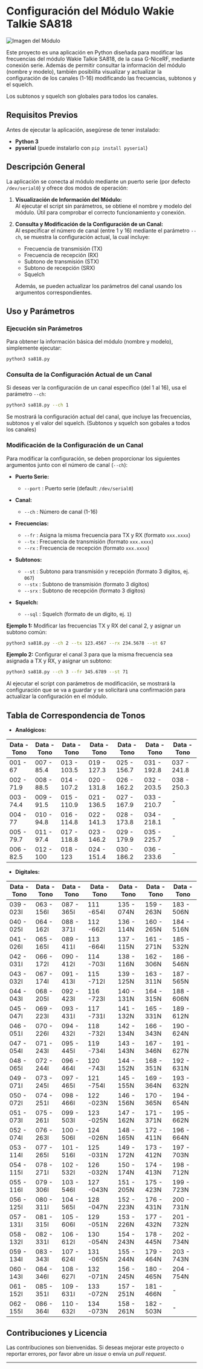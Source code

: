 # Configuración del Módulo Wakie Talkie SA818

![Imagen del Módulo](https://github.com/ea6ami/sa818/blob/main/sa1818.jpg?raw=true)

Este proyecto es una aplicación en Python diseñada para modificar las frecuencias del módulo Wakie Talkie SA818, de la casa G-NiceRF, mediante conexión serie. Además de permitir consultar la información del módulo (nombre y modelo), también posibilita visualizar y actualizar la configuración de los canales (1-16) modificando las frecuencias, subtonos y el squelch.

Los subtonos y squelch son globales para todos los canales.

## Requisitos Previos

Antes de ejecutar la aplicación, asegúrese de tener instalado:
- **Python 3**
- **pyserial** (puede instalarlo con `pip install pyserial`)


## Descripción General

La aplicación se conecta al módulo mediante un puerto serie (por defecto `/dev/serial0`) y ofrece dos modos de operación:

1. **Visualización de Información del Módulo:**  
   Al ejecutar el script sin parámetros, se obtiene el nombre y modelo del módulo. Útil para comprobar el correcto funcionamiento y conexión.

2. **Consulta y Modificación de la Configuración de un Canal:**  
   Al especificar el número de canal (entre 1 y 16) mediante el parámetro `--ch`, se muestra la configuración actual, la cual incluye:
   - Frecuencia de transmisión (TX)
   - Frecuencia de recepción (RX)
   - Subtono de transmisión (STX)
   - Subtono de recepción (SRX)
   - Squelch

   Además, se pueden actualizar los parámetros del canal usando los argumentos correspondientes.

## Uso y Parámetros

### Ejecución sin Parámetros

Para obtener la información básica del módulo (nombre y modelo), simplemente ejecutar:

```bash
python3 sa818.py
```

### Consulta de la Configuración Actual de un Canal

Si deseas ver la configuración de un canal específico (del 1 al 16), usa el parámetro `--ch`:

```bash
python3 sa818.py --ch 1
```

Se mostrará la configuración actual del canal, que incluye las frecuencias, subtonos y el valor del squelch. (Subtonos y squelch son gobales a todos los canales)

### Modificación de la Configuración de un Canal

Para modificar la configuración, se deben proporcionar los siguientes argumentos junto con el número de canal (`--ch`):

- **Puerto Serie:**
  - `--port` : Puerto serie (default: `/dev/serial0`)
  
- **Canal:**
  - `--ch`   : Número de canal (1-16)
  
- **Frecuencias:**
  - `--fr`   : Asigna la misma frecuencia para TX y RX (formato `xxx.xxxx`)
  - `--tx`   : Frecuencia de transmisión (formato `xxx.xxxx`)
  - `--rx`   : Frecuencia de recepción (formato `xxx.xxxx`)
    
- **Subtonos:**
  - `--st`   : Subtono para transmisión y recepción (formato 3 dígitos, ej. `067`)
  - `--stx`  : Subtono de transmisión (formato 3 dígitos)
  - `--srx`  : Subtono de recepción (formato 3 dígitos)
  
- **Squelch:**
  - `--sql`  : Squelch (formato de un dígito, ej. `1`)

**Ejemplo 1:** Modificar las frecuencias TX y RX del canal 2, y asignar un subtono común:

```bash
python3 sa818.py --ch 2 --tx 123.4567 --rx 234.5678 --st 67
```

**Ejemplo 2:** Configurar el canal 3 para que la misma frecuencia sea asignada a TX y RX, y asignar un subtono:

```bash
python3 sa818.py --ch 3 --fr 345.6789 --st 71
```

Al ejecutar el script con parámetros de modificación, se mostrará la configuración que se va a guardar y se solicitará una confirmación para actualizar la configuración en el módulo.

## Tabla de Correspondencia de Tonos

- **Analógicos:**

|Data - Tono|Data - Tono|Data - Tono|Data - Tono|Data - Tono|Data - Tono|Data - Tono|
|----------|----------|-----------|-----------|-----------|-----------|-----------|
| 001 - 67   | 007 - 85.4 | 013 - 103.5 | 019 - 127.3 | 025 - 156.7 | 031 - 192.8 | 037 - 241.8 |
| 002 - 71.9 | 008 - 88.5 | 014 - 107.2 | 020 - 131.8 | 026 - 162.2 | 032 - 203.5 | 038 - 250.3 |
| 003 - 74.4 | 009 - 91.5 | 015 - 110.9 | 021 - 136.5 | 027 - 167.9 | 033 - 210.7 |     -       |
| 004 - 77   | 010 - 94.8 | 016 - 114.8 | 022 - 141.3 | 028 - 173.8 | 034 - 218.1 |     -       |
| 005 - 79.7 | 011 - 97.4 | 017 - 118.8 | 023 - 146.2 | 029 - 179.9 | 035 - 225.7 |     -       |
| 006 - 82.5 | 012 - 100  | 018 - 123   | 024 - 151.4 | 030 - 186.2 | 036 - 233.6 |     -       |


- **Digitales:**

|Data - Tono|Data - Tono|Data - Tono|Data - Tono|Data - Tono|Data - Tono|Data - Tono|
|----------|----------|----------|----------|----------|----------|----------|
| 039 - 023I | 063 - 156I | 087 - 365I | 111 -654I | 135 - 074N | 159 - 263N | 183 - 506N |
| 040 - 025I | 064 - 162I | 088 - 371I | 112 -662I | 136 - 114N | 160 - 265N | 184 - 516N |
| 041 - 026I | 065 - 165I | 089 - 411I | 113 -664I | 137 - 115N | 161 - 271N | 185 - 532N |
| 042 - 031I | 066 - 172I | 090 - 412I | 114 -703I | 138 - 116N | 162 - 306N | 186 - 546N |
| 043 - 032I | 067 - 174I | 091 - 413I | 115 -712I | 139 - 125N | 163 - 311N | 187 - 565N |
| 044 - 043I | 068 - 205I | 092 - 423I | 116 -723I | 140 - 131N | 164 - 315N | 188 - 606N |
| 045 - 047I | 069 - 223I | 093 - 431I | 117 -731I | 141 - 132N | 165 - 331N | 189 - 612N |
| 046 - 051I | 070 - 226I | 094 - 432I | 118 -732I | 142 - 134N | 166 - 343N | 190 - 624N |
| 047 - 054I | 071 - 243I | 095 - 445I | 119 -734I | 143 - 143N | 167 - 346N | 191 - 627N |
| 048 - 065I | 072 - 244I | 096 - 464I | 120 -743I | 144 - 152N | 168 - 351N | 192 - 631N |
| 049 - 071I | 073 - 245I | 097 - 465I | 121 -754I | 145 - 155N | 169 - 364N | 193 - 632N |
| 050 - 072I | 074 - 251I | 098 - 466I | 122 -023N | 146 - 156N | 170 - 365N | 194 - 654N |
| 051 - 073I | 075 - 261I | 099 - 503I | 123 -025N | 147 - 162N | 171 - 371N | 195 - 662N |
| 052 - 074I | 076 - 263I | 100 - 506I | 124 -026N | 148 - 165N | 172 - 411N | 196 - 664N |
| 053 - 114I | 077 - 265I | 101 - 516I | 125 -031N | 149 - 172N | 173 - 412N | 197 - 703N |
| 054 - 115I | 078 - 271I | 102 - 532I | 126 -032N | 150 - 174N | 174 - 413N | 198 - 712N |
| 055 - 116I | 079 - 306I | 103 - 546I | 127 -043N | 151 - 205N | 175 - 423N | 199 - 723N |
| 056 - 125I | 080 - 311I | 104 - 565I | 128 -047N | 152 - 223N | 176 - 431N | 200 - 731N |
| 057 - 131I | 081 - 315I | 105 - 606I | 129 -051N | 153 - 226N | 177 - 432N | 201 - 732N |
| 058 - 132I | 082 - 331I | 106 - 612I | 130 -054N | 154 - 243N | 178 - 445N | 202 - 734N |
| 059 - 134I | 083 - 343I | 107 - 624I | 131 -065N | 155 - 244N | 179 - 464N | 203 - 743N |
| 060 - 143I | 084 - 346I | 108 - 627I | 132 -071N | 156 - 245N | 180 - 465N | 204 - 754N |
| 061 - 152I | 085 - 351I | 109 - 631I | 133 -072N | 157 - 251N | 181 - 466N |     -      |
| 062 - 155I | 086 - 364I | 110 - 632I | 134 -073N | 158 - 261N | 182 - 503N |     -      |




## Contribuciones y Licencia

Las contribuciones son bienvenidas. Si deseas mejorar este proyecto o reportar errores, por favor abre un *issue* o envía un *pull request*.



---


